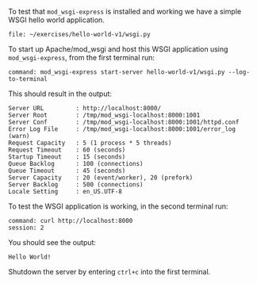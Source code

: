 To test that `mod_wsgi-express` is installed and working we have a simple WSGI hello world application.

```editor:open-file
file: ~/exercises/hello-world-v1/wsgi.py
```

To start up Apache/mod_wsgi and host this WSGI application using `mod_wsgi-express`, from the first terminal run:

```terminal:execute
command: mod_wsgi-express start-server hello-world-v1/wsgi.py --log-to-terminal
```

This should result in the output:

```
Server URL         : http://localhost:8000/
Server Root        : /tmp/mod_wsgi-localhost:8000:1001
Server Conf        : /tmp/mod_wsgi-localhost:8000:1001/httpd.conf
Error Log File     : /tmp/mod_wsgi-localhost:8000:1001/error_log (warn)
Request Capacity   : 5 (1 process * 5 threads)
Request Timeout    : 60 (seconds)
Startup Timeout    : 15 (seconds)
Queue Backlog      : 100 (connections)
Queue Timeout      : 45 (seconds)
Server Capacity    : 20 (event/worker), 20 (prefork)
Server Backlog     : 500 (connections)
Locale Setting     : en_US.UTF-8
```

To test the WSGI application is working, in the second terminal run:

```terminal:execute
command: curl http://localhost:8000
session: 2
```

You should see the output:

```
Hello World!
```

Shutdown the server by entering `ctrl+c` into the first terminal.

```terminal:interrupt
```
